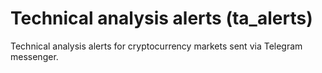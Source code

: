 # Technical analysis alerts (ta_alerts)
Technical analysis alerts for cryptocurrency markets sent via Telegram messenger.
